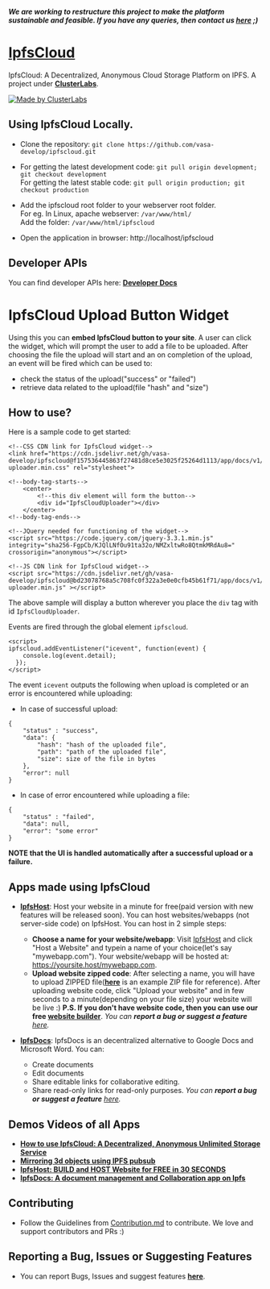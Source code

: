 ***We are working to restructure this project to make the platform sustainable and feasible. If you have any queries, then contact us [here](vasa@towardsblockchain.com) ;)***

# [IpfsCloud](https://ipfscloud.store)

IpfsCloud: A Decentralized, Anonymous Cloud Storage Platform on IPFS. A project under **[ClusterLabs](https://clusterlabs.io)**.


[![Made by ClusterLabs](https://img.shields.io/badge/made%20by-clusterlabs-blue.svg)](https://clusterlabs.io)

## Using IpfsCloud Locally.

* Clone the repository: `git clone https://github.com/vasa-develop/ipfscloud.git`

* For getting the latest development code: `git pull origin development; git checkout development`  
For getting the latest stable code: `git pull origin production; git checkout production`
  
* Add the ipfscloud root folder to your webserver root folder.  
  For eg. In Linux, apache webserver: `/var/www/html/`  
  Add the folder: `/var/www/html/ipfscloud`
  
* Open the application in browser: http://localhost/ipfscloud

## Developer APIs
You can find developer APIs here: **[Developer Docs](https://ipfscloud.store/app/docs/v1/)**

# IpfsCloud Upload Button Widget

Using this you can **embed IpfsCloud button to your site**. 
A user can click the widget, which will prompt the user to add a file to be uploaded. After choosing the file the upload will start and an on completion of the upload, an event will be fired which can be used to:
* check the status of the upload("success" or "failed")
* retrieve data related to the upload(file "hash" and "size")

## How to use?
Here is a sample code to get started:
```
<!--CSS CDN link for IpfsCloud widget-->
<link href="https://cdn.jsdelivr.net/gh/vasa-develop/ipfscloud@f157536445863f27481d8ce5e3025f25264d1113/app/docs/v1/css/ipfscloud-uploader.min.css" rel="stylesheet">

<!--body-tag-starts-->
    <center>
        <!--this div element will form the button-->
        <div id="IpfsCloudUploader"></div>
    </center>
<!--body-tag-ends-->

<!--JQuery needed for functioning of the widget-->
<script src="https://code.jquery.com/jquery-3.3.1.min.js" integrity="sha256-FgpCb/KJQlLNfOu91ta32o/NMZxltwRo8QtmkMRdAu8=" crossorigin="anonymous"></script>

<!--JS CDN link for IpfsCloud widget-->
<script src="https://cdn.jsdelivr.net/gh/vasa-develop/ipfscloud@bd23078768a5c708fc0f322a3e0e0cfb45b61f71/app/docs/v1/js/ipfscloud-uploader.min.js" ></script>
```

The above sample will display a button wherever you place the ```div``` tag with id ```IpfsCloudUploader```. 

Events are fired through the global element ```ipfscloud```.

```
<script>
ipfscloud.addEventListener("icevent", function(event) {
    console.log(event.detail);
  });
</script>
```

The event ```icevent``` outputs the following when upload is completed or an error is encountered while uploading:
- In case of successful upload:
```
{
    "status" : "success",
    "data": {
        "hash": "hash of the uploaded file",
        "path": "path of the uploaded file",
        "size": size of the file in bytes
    },
    "error": null
}
```
- In case of error encountered while uploading a file:
```
{
    "status" : "failed",
    "data": null,
    "error": "some error"
}
```
**NOTE that the UI is handled automatically after a successful upload or a failure.**

## Apps made using IpfsCloud
* **[IpfsHost](https://ipfscloud.store/app/host.html)**: Host your website in a minute for free(paid version with new features will be released soon).  You can host websites/webapps (not server-side code) on IpfsHost. You can host in 2 simple steps: 
  *  **Choose a name for your website/webapp**: Visit  [IpfsHost](https://ipfscloud.store/app/host.html) and click "Host a Website" and typein a name of your choice(let's say "mywebapp.com"). Your website/webapp will be hosted at: https://yoursite.host/mywebapp.com.
  *  **Upload website zipped code**: After selecting a name, you will have to upload ZIPPED file(**[here](https://gateway.ipfs.io/ipfs/QmSL7A7HpP1XdSN6K92JDq9RRGNiVU1fPYVzGqTT4n6grd)** is an example ZIP file for reference). After uploading website code, click "Upload your website" and in few seconds to a minute(depending on your file size) your website will be live :) **P.S. If you don't have website code, then you can use our free [website builder](https://ipfscloud.store/app/build)**. 
  *You can **report a bug or suggest a feature** [here](https://github.com/vasa-develop/ipfscloud/issues/new).*
   
* **[IpfsDocs](https://ipfscloud.store/app/ipfsdocs)**: IpfsDocs is an decentralized alternative to Google Docs and Microsoft Word. You can:
  * Create documents
  * Edit documents
  * Share editable links for collaborative editing.
  * Share read-only links for read-only purposes.
  *You can **report a bug or suggest a feature** [here](https://github.com/vasa-develop/ipfscloud/issues/new).*

## Demos Videos of all Apps
* **[How to use IpfsCloud: A Decentralized, Anonymous Unlimited Storage Service
](https://www.youtube.com/watch?v=haTNz17Se9E)**
* **[Mirroring 3d objects using IPFS pubsub](https://www.youtube.com/watch?v=edU4cwZ5u-A)**
* **[IpfsHost: BUILD and HOST Website for FREE in 30 SECONDS](https://www.youtube.com/watch?v=rzKJmUn3IO0)**
* **[IpfsDocs: A document management and Collaboration app on Ipfs](https://www.youtube.com/watch?v=e3VLAd1BrFs)**


## Contributing

* Follow the Guidelines from [Contribution.md](https://github.com/vasa-develop/ipfscloud/blob/master/Contribution.md) to contribute. We love and support contributors and PRs :)

## Reporting a Bug, Issues or Suggesting Features

* You can report Bugs, Issues and suggest features **[here](https://github.com/vasa-develop/ipfscloud/issues/new)**. 
